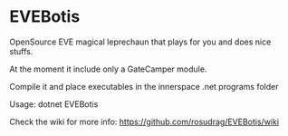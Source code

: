 EVEBotis
========
OpenSource EVE magical leprechaun that plays for you and does nice stuffs.

At the moment it include only a GateCamper module.

Compile it and place executables in the innerspace .net programs folder

Usage: dotnet EVEBotis


Check the wiki for more info:
https://github.com/rosudrag/EVEBotis/wiki
